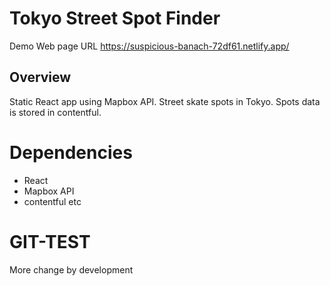 # Tokyo Street Spot Finder

Demo Web page URL https://suspicious-banach-72df61.netlify.app/

## Overview

Static React app using Mapbox API.
Street skate spots in Tokyo. Spots data is stored in contentful.

# Dependencies

- React
- Mapbox API
- contentful
  etc

# GIT-TEST

More change by development
